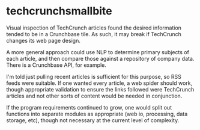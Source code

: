 # techcrunchsmallbite

Visual inspection of TechCrunch articles found the desired information tended to be in a Crunchbase tile.
As such, it may break if TechCrunch changes its web page design.

A more general approach could use NLP to determine primary subjects of each article, and then compare those
against a repository of company data. There is a Crunchbase API, for example.

I'm told just pulling recent articles is sufficient for this purpose, so RSS feeds were suitable.
If one wanted every article, a web spider should work, though appropriate validation to ensure the
links followed were TechCrunch articles and not other sorts of content would be needed in conjunction.

If the program requirements continued to grow, one would split out functions into separate modules
as appropriate (web io, processing, data storage, etc), though not necessary at the current level of complexity.
